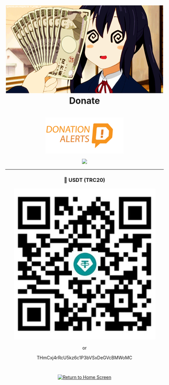 <!DOCTYPE html>
<html>
<body>
	<h1 align="center">
		<img src="res/donate.gif">
		<br>
		Donate
	</h1><br>
	<div align="center">

<a href="https://www.donationalerts.com/r/dxsarz" target="_blank">
  <img src=res/da.png" alt="Donation Alerts" width="250">
</a>

		
<a href="https://www.buymeacoffee.com/xsarz"><img src="https://img.buymeacoffee.com/button-api/?text=Buy me a coffee&emoji=&slug=xsarz&button_colour=FF5F5F&font_colour=ffffff&font_family=Comic&outline_colour=000000&coffee_colour=FFDD00" /></a>

<hr>

### 📲 USDT (TRC20)

<img src="res/USDT (TRC20).jpg">
<br>
<p>or</p>
<p>THmCxj4rRcU5kz6c1P3bVSxDeGVcBMWoMC</p>
<br>

[![Return to Home Screen](https://img.shields.io/badge/Home_Screen-000000?style=for-the-badge&logo=home&logoColor=white)](https://github.com/xXxCLOTIxXx)
</div>
</body>
<html>

